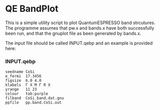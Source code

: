 # QE BandPlot
This is a simple utility script to plot QuantumESPRESSO band strcutures.
The programme assumes that pw.x and bands.x have both successfully been run, and that the gnuplot file as been generated by bands.x.

The input file should be called INPUT.qebp and an example is provided here:
### INPUT.qebp
    seedname CoSi
    e_fermi  17.3456
    figsize  6.0 4.0
    klabels  Γ X M Γ R X
    yrange   11 23
    colour   tab:purple
    filband  CoSi_band.dat.gnu
    ppfile   pp.band.CoSi.out

